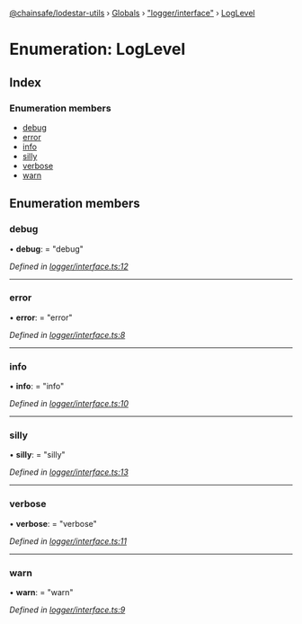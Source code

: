 [@chainsafe/lodestar-utils](../README.md) › [Globals](../globals.md) › ["logger/interface"](../modules/_logger_interface_.md) › [LogLevel](_logger_interface_.loglevel.md)

# Enumeration: LogLevel

## Index

### Enumeration members

* [debug](_logger_interface_.loglevel.md#debug)
* [error](_logger_interface_.loglevel.md#error)
* [info](_logger_interface_.loglevel.md#info)
* [silly](_logger_interface_.loglevel.md#silly)
* [verbose](_logger_interface_.loglevel.md#verbose)
* [warn](_logger_interface_.loglevel.md#warn)

## Enumeration members

###  debug

• **debug**: = "debug"

*Defined in [logger/interface.ts:12](https://github.com/ChainSafe/lodestar/blob/e2d6cf79d/packages/lodestar-utils/src/logger/interface.ts#L12)*

___

###  error

• **error**: = "error"

*Defined in [logger/interface.ts:8](https://github.com/ChainSafe/lodestar/blob/e2d6cf79d/packages/lodestar-utils/src/logger/interface.ts#L8)*

___

###  info

• **info**: = "info"

*Defined in [logger/interface.ts:10](https://github.com/ChainSafe/lodestar/blob/e2d6cf79d/packages/lodestar-utils/src/logger/interface.ts#L10)*

___

###  silly

• **silly**: = "silly"

*Defined in [logger/interface.ts:13](https://github.com/ChainSafe/lodestar/blob/e2d6cf79d/packages/lodestar-utils/src/logger/interface.ts#L13)*

___

###  verbose

• **verbose**: = "verbose"

*Defined in [logger/interface.ts:11](https://github.com/ChainSafe/lodestar/blob/e2d6cf79d/packages/lodestar-utils/src/logger/interface.ts#L11)*

___

###  warn

• **warn**: = "warn"

*Defined in [logger/interface.ts:9](https://github.com/ChainSafe/lodestar/blob/e2d6cf79d/packages/lodestar-utils/src/logger/interface.ts#L9)*
